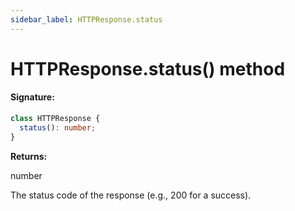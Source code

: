 ```yaml
---
sidebar_label: HTTPResponse.status
---
```


# HTTPResponse.status() method

#### Signature:

```typescript
class HTTPResponse {
  status(): number;
}
```

**Returns:**

number

The status code of the response (e.g., 200 for a success).
